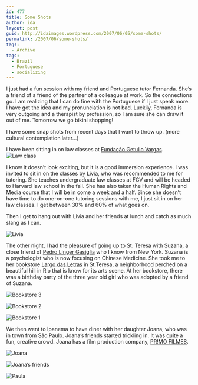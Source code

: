 ```yaml
---
id: 477
title: Some Shots
author: ida
layout: post
guid: http://idaimages.wordpress.com/2007/06/05/some-shots/
permalink: /2007/06/some-shots/
tags:
  - Archive
tags:
  - Brazil
  - Portuguese
  - socializing
---
```

I just had a fun session with my friend and Portuguese tutor Fernanda. She&#8217;s a friend of a friend of the partner of a colleague at work. So the connections go. I am realizing that I can do fine with the Portuguese if I just speak more. I have got the idea and my pronunciation is not bad. Luckily, Fernanda is very outgoing and a therapist by profession, so I am sure she can draw it out of me. Tomorrow we go bikini shopping!

I have some snap shots from recent days that I want to throw up. (more cultural contemplation later&#8230;)

I have been sitting in on law classes at <a title="FGV" href="http://www.fgv.br" target="_blank">Fundação Getulio Vargas</a>. ![Law class][1]

I know it doesn&#8217;t look exciting, but it is a good immersion experience. I was invited to sit in on the classes by Livia, who was recommended to me for tutoring. She teaches undergraduate law classes at FGV and will be headed to Harvard law school in the fall. She has also taken the Human Rights and Media course that I will be in come a week and a half. Since she doesn&#8217;t have time to do one-on-one tutoring sessions with me, I just sit in on her law classes. I get between 30% and 60% of what goes on.

Then I get to hang out with Livia and her friends at lunch and catch as much slang as I can.

![Livia][2]

The other night, I had the pleasure of going up to St. Teresa with Suzana, a close friend of [Pedro Linger Gasiglia][3] who I know from New York. Suzana is a psychologist who is now focusing on Chinese Medicine. She took me to her bookstore [Largo das Letras][4] in St.Teresa, a neighborhood perched on a beautiful hill in Rio that is know for its arts scene. At her bookstore, there was a birthday party of the three year old girl who was adopted by a friend of Suzana.

![Bookstore 3][5]

![Bookstore 2][6]

![Bookstore 1][7]

We then went to Ipanema to have diner with her daughter Joana, who was in town from São Paulo. Joana&#8217;s friends started trickling in. It was quite a fun, creative crowd. Joana has a film production company, [PR!MO FILMES][8].

![Joana][9]

![Joana’s friends][10]

![Paula][11]

 [1]: http://idaimages.files.wordpress.com/2007/06/07-06-05livia02.jpg
 [2]: http://idaimages.files.wordpress.com/2007/06/07-06-05livia10.jpg
 [3]: http://pedrolingergasiglia.com "Pedro's stuff"
 [4]: http://www.largodasletras.com.br/ "Largo das Letras"
 [5]: http://idaimages.files.wordpress.com/2007/06/07-06-04suzanajoana043.jpg
 [6]: http://idaimages.files.wordpress.com/2007/06/07-06-04suzanajoana042.jpg
 [7]: http://idaimages.files.wordpress.com/2007/06/07-06-04suzanajoana033.jpg
 [8]: http://primofilmes.net/ "Primo Filmes"
 [9]: http://idaimages.files.wordpress.com/2007/06/07-06-04suzanajoana073.jpg
 [10]: http://idaimages.files.wordpress.com/2007/06/07-06-04suzanajoana080.jpg
 [11]: http://idaimages.files.wordpress.com/2007/06/07-06-04suzanajoana083.jpg